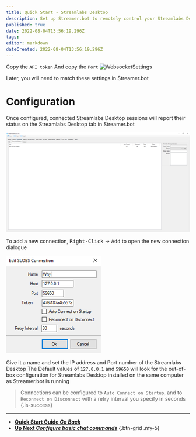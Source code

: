 ```yaml
---
title: Quick Start - Streamlabs Desktop
description: Set up Streamer.bot to remotely control your Streamlabs Desktop instance
published: true
date: 2022-08-04T13:56:19.296Z
tags: 
editor: markdown
dateCreated: 2022-08-04T13:56:19.296Z
---
```


Copy the `API token`
And copy the `Port`
![WebsocketSettings](https://contenthub-cdn.streamlabs.com/static/imgs/mceclip2-360005539093.png)

Later, you will need to match these settings in Streamer.bot

# Configuration

Once configured, connected Streamlabs Desktop sessions will report their status on the Streamlabs Desktop tab in Streamer.bot

![streamlabs_desktop_landing_page.png](/quick-start/streamlabs_desktop_landing_page.png)

To add a new connection, <kbd>Right-Click</kbd> -> <kbd>Add</kbd> to open the new connection dialogue

![streamlabs_desktop_connection_popup.png](/quick-start/streamlabs_desktop_connection_popup.png)

Give it a name and set the IP address and Port number of the Streamlabs Desktop
The Default values of `127.0.0.1` and `59650` will look for the out-of-box configuration for Streamlabs Desktop installed on the same computer as Streamer.bot is running

> Connections can be configured to `Auto Connect on Startup`, and to `Reconnect on Disconnect` with a retry interval you specify in seconds
{.is-success}

---

- [<i class="mdi mdi-chevron-left"></i> **Quick Start Guide *Go Back***](/en/Quick-Start)
- [<i class="mdi mdi-chat"></i> **Up Next *Configure basic chat commands***](/en/Quick-Start/Commands)
{.btn-grid .my-5}